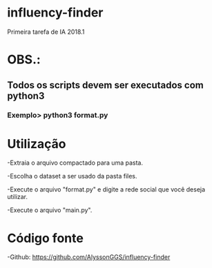 # influency-finder
Primeira tarefa de IA 2018.1

# OBS.:
## Todos os scripts devem ser executados com python3
### Exemplo> python3 format.py
# Utilização
-Extraia o arquivo compactado para uma pasta.

-Escolha o dataset a ser usado da pasta files.

-Execute o arquivo "format.py" e digite a rede social que você deseja utilizar.

-Execute o arquivo "main.py".

# Código fonte
-Github:
    https://github.com/AlyssonGGS/influency-finder
